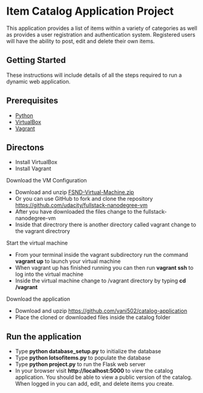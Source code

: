 # Item Catalog Application Project

This application provides a list of items within a variety of categories as well as provides a user registration and authentication system. Registered users will have the ability to post, edit and delete their own items.

## Getting Started

These instructions will include details of all the steps required to run a dynamic web application.

## Prerequisites

* [Python](https://www.python.org)
* [VirtualBox](https://www.virtualbox.org/wiki/Downloads)
* [Vagrant](https://www.vagrantup.com/downloads.html)

## Directons

* Install VirtualBox
* Install Vagrant

Download the VM Configuration

* Download and unzip [FSND-Virtual-Machine.zip](https://github.com/udacity/fullstack-nanodegree-vm/archive/master.zip)
* Or you can use GitHub to fork and clone the repository https://github.com/udacity/fullstack-nanodegree-vm
* After you have downloaded the files change to the fullstack-nanodegree-vm
* Inside that directrory there is another directory called vagrant change to the vagrant directrory

Start the virtual machine

* From your terminal inside the vagrant subdirectory run the command **vagrant up** to launch your virtual machine
* When vagrant up has finished running you can then run **vagrant ssh** to log into the virtual machine
* Inside the virtual machine change to /vagrant directory by typing **cd /vagrant**

Download the application

* Download and upzip https://github.com/vani502/catalog-application
* Place the cloned or downloaded files inside the catalog folder


## Run the application

* Type **python database_setup.py** to initialize the database
* Type **python lotsofitems.py** to populate the database
* Type **python project.py** to run the Flask web server
* In your browser visit **http://localhost:5000** to view the catalog application. You should be able to view a public version of the catalog. When logged in you can add, edit, and delete items you create.

